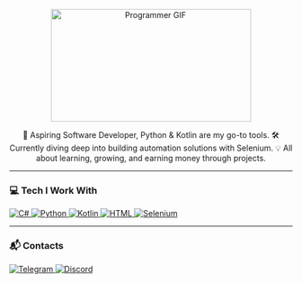<p align="center">
  <img width="356" height="200" src="https://c.tenor.com/41I-iMyClCgAAAAd/programmer-programming.gif" alt="Programmer GIF">
</p>

<p align="center">
🚀 Aspiring Software Developer, Python & Kotlin are my go-to tools.
🛠️ Currently diving deep into building automation solutions with Selenium.
💡 All about learning, growing, and earning money through projects.
</p>

---

### 💻 Tech I Work With 

<p align="left">
  <a href="https://docs.microsoft.com/en-us/dotnet/csharp/" target="_blank" rel="noreferrer">
    <img alt="C#" src="https://img.shields.io/badge/C%23-239120?style=for-the-badge&logo=c-sharp&logoColor=white">
  </a>
  <a href="https://www.python.org/" target="_blank" rel="noreferrer">
    <img alt="Python" src="https://img.shields.io/badge/Python-3776AB?style=for-the-badge&logo=python&logoColor=white">
  </a>
  <a href="https://kotlinlang.org/" target="_blank" rel="noreferrer">
    <img alt="Kotlin" src="https://img.shields.io/badge/Kotlin-7F52FF?style=for-the-badge&logo=kotlin&logoColor=white">
  </a>
  <a href="https://developer.mozilla.org/en-US/docs/Web/HTML" target="_blank" rel="noreferrer">
    <img alt="HTML" src="https://img.shields.io/badge/HTML5-E34F26?style=for-the-badge&logo=html5&logoColor=white">
  </a>
  <a href="https://www.selenium.dev/" target="_blank" rel="noreferrer">
    <img alt="Selenium" src="https://img.shields.io/badge/Selenium-43B02A?style=for-the-badge&logo=selenium&logoColor=white">
  </a>
</p>

---

### 📬 Contacts 

<p align="left">
  <a href="https://t.me/c5bomba" target="_blank">
    <img alt="Telegram" src="https://img.shields.io/badge/Telegram-2CA5E0?style=for-the-badge&logo=telegram&logoColor=white">
  </a>
  <a href="https://discord.com/users/522494379026415618" target="_blank">
    <img alt="Discord" src="https://img.shields.io/badge/Discord-7289DA?style=for-the-badge&logo=discord&logoColor=white">
  </a>
